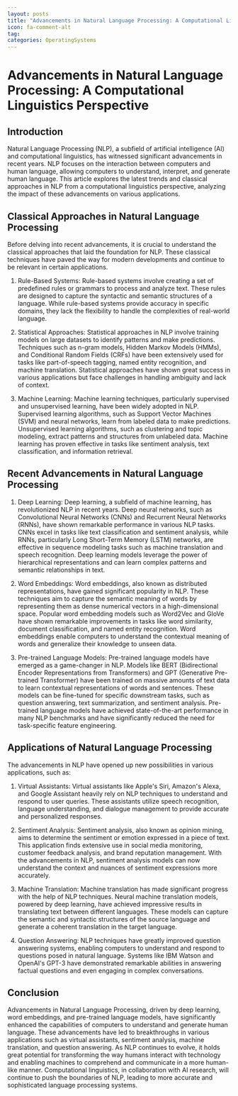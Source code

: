 ```yaml
---
layout: posts
title: "Advancements in Natural Language Processing: A Computational Linguistics Perspective"
icon: fa-comment-alt
tag:      
categories: OperatingSystems
---
```



# Advancements in Natural Language Processing: A Computational Linguistics Perspective

## Introduction

Natural Language Processing (NLP), a subfield of artificial intelligence (AI) and computational linguistics, has witnessed significant advancements in recent years. NLP focuses on the interaction between computers and human language, allowing computers to understand, interpret, and generate human language. This article explores the latest trends and classical approaches in NLP from a computational linguistics perspective, analyzing the impact of these advancements on various applications.

## Classical Approaches in Natural Language Processing

Before delving into recent advancements, it is crucial to understand the classical approaches that laid the foundation for NLP. These classical techniques have paved the way for modern developments and continue to be relevant in certain applications.

1. Rule-Based Systems: Rule-based systems involve creating a set of predefined rules or grammars to process and analyze text. These rules are designed to capture the syntactic and semantic structures of a language. While rule-based systems provide accuracy in specific domains, they lack the flexibility to handle the complexities of real-world language.

2. Statistical Approaches: Statistical approaches in NLP involve training models on large datasets to identify patterns and make predictions. Techniques such as n-gram models, Hidden Markov Models (HMMs), and Conditional Random Fields (CRFs) have been extensively used for tasks like part-of-speech tagging, named entity recognition, and machine translation. Statistical approaches have shown great success in various applications but face challenges in handling ambiguity and lack of context.

3. Machine Learning: Machine learning techniques, particularly supervised and unsupervised learning, have been widely adopted in NLP. Supervised learning algorithms, such as Support Vector Machines (SVM) and neural networks, learn from labeled data to make predictions. Unsupervised learning algorithms, such as clustering and topic modeling, extract patterns and structures from unlabeled data. Machine learning has proven effective in tasks like sentiment analysis, text classification, and information retrieval.

## Recent Advancements in Natural Language Processing

1. Deep Learning: Deep learning, a subfield of machine learning, has revolutionized NLP in recent years. Deep neural networks, such as Convolutional Neural Networks (CNNs) and Recurrent Neural Networks (RNNs), have shown remarkable performance in various NLP tasks. CNNs excel in tasks like text classification and sentiment analysis, while RNNs, particularly Long Short-Term Memory (LSTM) networks, are effective in sequence modeling tasks such as machine translation and speech recognition. Deep learning models leverage the power of hierarchical representations and can learn complex patterns and semantic relationships in text.

2. Word Embeddings: Word embeddings, also known as distributed representations, have gained significant popularity in NLP. These techniques aim to capture the semantic meaning of words by representing them as dense numerical vectors in a high-dimensional space. Popular word embedding models such as Word2Vec and GloVe have shown remarkable improvements in tasks like word similarity, document classification, and named entity recognition. Word embeddings enable computers to understand the contextual meaning of words and generalize their knowledge to unseen data.

3. Pre-trained Language Models: Pre-trained language models have emerged as a game-changer in NLP. Models like BERT (Bidirectional Encoder Representations from Transformers) and GPT (Generative Pre-trained Transformer) have been trained on massive amounts of text data to learn contextual representations of words and sentences. These models can be fine-tuned for specific downstream tasks, such as question answering, text summarization, and sentiment analysis. Pre-trained language models have achieved state-of-the-art performance in many NLP benchmarks and have significantly reduced the need for task-specific feature engineering.

## Applications of Natural Language Processing

The advancements in NLP have opened up new possibilities in various applications, such as:

1. Virtual Assistants: Virtual assistants like Apple's Siri, Amazon's Alexa, and Google Assistant heavily rely on NLP techniques to understand and respond to user queries. These assistants utilize speech recognition, language understanding, and dialogue management to provide accurate and personalized responses.

2. Sentiment Analysis: Sentiment analysis, also known as opinion mining, aims to determine the sentiment or emotion expressed in a piece of text. This application finds extensive use in social media monitoring, customer feedback analysis, and brand reputation management. With the advancements in NLP, sentiment analysis models can now understand the context and nuances of sentiment expressions more accurately.

3. Machine Translation: Machine translation has made significant progress with the help of NLP techniques. Neural machine translation models, powered by deep learning, have achieved impressive results in translating text between different languages. These models can capture the semantic and syntactic structures of the source language and generate a coherent translation in the target language.

4. Question Answering: NLP techniques have greatly improved question answering systems, enabling computers to understand and respond to questions posed in natural language. Systems like IBM Watson and OpenAI's GPT-3 have demonstrated remarkable abilities in answering factual questions and even engaging in complex conversations.

## Conclusion

Advancements in Natural Language Processing, driven by deep learning, word embeddings, and pre-trained language models, have significantly enhanced the capabilities of computers to understand and generate human language. These advancements have led to breakthroughs in various applications such as virtual assistants, sentiment analysis, machine translation, and question answering. As NLP continues to evolve, it holds great potential for transforming the way humans interact with technology and enabling machines to comprehend and communicate in a more human-like manner. Computational linguistics, in collaboration with AI research, will continue to push the boundaries of NLP, leading to more accurate and sophisticated language processing systems.